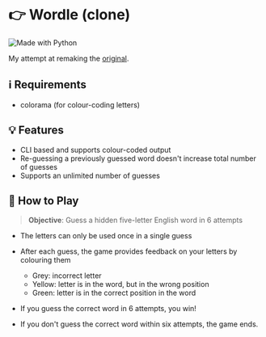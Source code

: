 # 👉 Wordle (clone)


![Made with Python](https://forthebadge.com/images/badges/made-with-python.svg "Made with Python")


My attempt at remaking the [original](https://www.nytimes.com/games/wordle/index.html).

## ℹ️ Requirements
- colorama (for colour-coding letters)

## 💡 Features
- CLI based and supports colour-coded output
- Re-guessing a previously guessed word doesn't increase total number of guesses
- Supports an unlimited number of guesses

## 🤔 How to Play

> **Objective**: Guess a hidden five-letter English word in 6 attempts
- The letters can only be used once in a single guess


- After each guess, the game provides feedback on your letters by colouring them
  - Grey: incorrect letter
  - Yellow: letter is in the word, but in the wrong position
  - Green: letter is in the correct position in the word


- If you guess the correct word in 6 attempts, you win!
- If you don't guess the correct word within six attempts, the game ends.